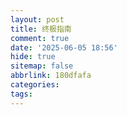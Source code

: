 ```yaml
---
layout: post
title: 终极指南
comment: true
date: '2025-06-05 18:56'
hide: true
sitemap: false
abbrlink: 180dfafa
categories:
tags:
---
```




